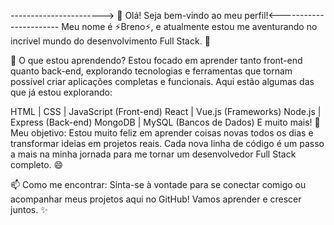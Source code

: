 -----------------------> 👋 Olá! Seja bem-vindo ao meu perfil!<-----------------------
Meu nome é ⚡Breno⚡, e atualmente estou me aventurando no incrível mundo do desenvolvimento Full Stack. 🚀

🌱 O que estou aprendendo?
Estou focado em aprender tanto front-end quanto back-end, explorando tecnologias e ferramentas que tornam possível criar aplicações completas e funcionais. Aqui estão algumas das que já estou explorando:

HTML | CSS | JavaScript (Front-end)
React | Vue.js (Frameworks)
Node.js | Express (Back-end)
MongoDB | MySQL (Bancos de Dados)
E muito mais!
🎯 Meu objetivo:
Estou muito feliz em aprender coisas novas todos os dias e transformar ideias em projetos reais. Cada nova linha de código é um passo a mais na minha jornada para me tornar um desenvolvedor Full Stack completo. 😄

📫 Como me encontrar:
Sinta-se à vontade para se conectar comigo ou acompanhar meus projetos aqui no GitHub! Vamos aprender e crescer juntos. ✨

